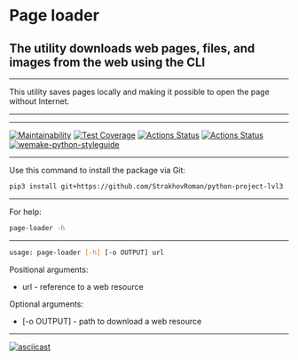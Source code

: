 # Page loader #

## The utility downloads web pages, files, and images from the web using the CLI ##

***
This utility saves pages locally and making it possible to open the page without Internet.
***

***
[![Maintainability](https://api.codeclimate.com/v1/badges/6f3d48e896287ae9a113/maintainability)](https://codeclimate.com/github/StrakhovRoman/python-project-lvl3/maintainability)
[![Test Coverage](https://api.codeclimate.com/v1/badges/6f3d48e896287ae9a113/test_coverage)](https://codeclimate.com/github/StrakhovRoman/python-project-lvl3/test_coverage)
[![Actions Status](https://github.com/StrakhovRoman/python-project-lvl3/workflows/PythonCI/badge.svg)](https://github.com/StrakhovRoman/python-project-lvl3/actions)
[![Actions Status](https://github.com/StrakhovRoman/python-project-lvl3/workflows/hexlet-check/badge.svg)](https://github.com/StrakhovRoman/python-project-lvl3/actions)
[![wemake-python-styleguide](https://img.shields.io/badge/style-wemake-000000.svg)](https://github.com/wemake-services/wemake-python-styleguide)  
***
Use this command to install the package via Git:

```bash
pip3 install git+https://github.com/StrakhovRoman/python-project-lvl3
```

***
For help:

```bash
page-loader -h
```
***
```bash
usage: page-loader [-h] [-o OUTPUT] url
```

Positional arguments:
* url - reference to a web resource

Optional arguments:
* [-o OUTPUT] - path to download a web resource
***
[![asciicast](https://asciinema.org/a/9MXxmCJ0cpNw49I9InVEYmq0k.svg)](https://asciinema.org/a/9MXxmCJ0cpNw49I9InVEYmq0k)
